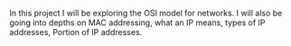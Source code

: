 In this project I will be exploring the OSI model for networks. I will also be going into depths on MAC addressing, what an IP means, types of IP addresses, Portion of IP addresses.
